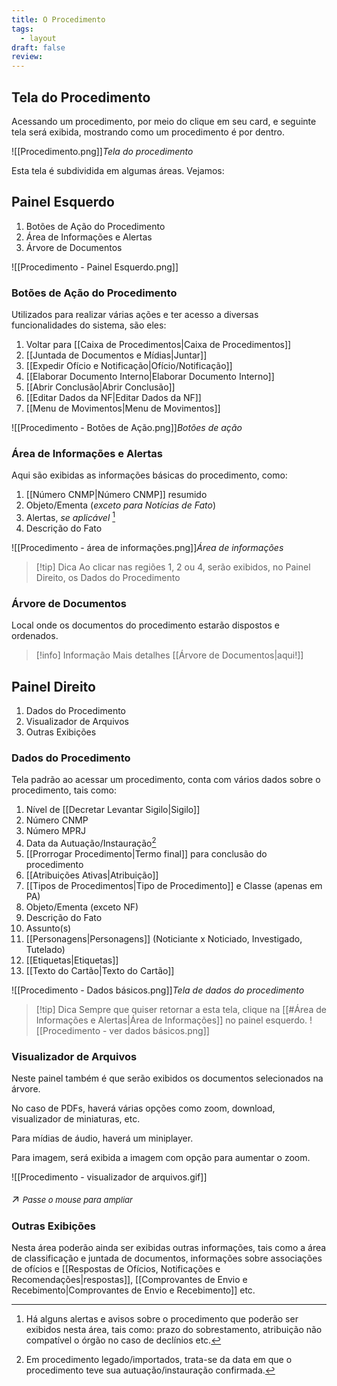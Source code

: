 ```yaml
---
title: O Procedimento
tags:
  - layout
draft: false
review:
---
```

## Tela do Procedimento

Acessando um procedimento, por meio do clique em seu card, e seguinte tela será exibida, mostrando como um procedimento é por dentro.

![[Procedimento.png]]*Tela do procedimento*

Esta tela é subdividida em algumas áreas. Vejamos:

## Painel Esquerdo

1. Botões de Ação do Procedimento
2. Área de Informações e Alertas
3. Árvore de Documentos


![[Procedimento - Painel Esquerdo.png]]
### Botões de Ação do Procedimento

Utilizados para realizar várias ações e ter acesso a diversas funcionalidades do sistema, são eles:

1.	Voltar para [[Caixa de Procedimentos|Caixa de Procedimentos]]
2.	[[Juntada de Documentos e Mídias|Juntar]]
3.	[[Expedir Ofício e Notificação|Ofício/Notificação]]
4.	[[Elaborar Documento Interno|Elaborar Documento Interno]]
5.	[[Abrir Conclusão|Abrir Conclusão]]
6.	[[Editar Dados da NF|Editar Dados da NF]]
7.	[[Menu de Movimentos|Menu de Movimentos]]

![[Procedimento - Botões de Ação.png]]*Botões de ação*
### Área de Informações e Alertas

Aqui são exibidas as informações básicas do procedimento, como:
1.	[[Número CNMP|Número CNMP]] resumido
2.	Objeto/Ementa (*exceto para Notícias de Fato*)
3.	Alertas, *se aplicável* [^1]
4.	Descrição do Fato

![[Procedimento - área de informações.png]]*Área de informações*

> [!tip] Dica
> Ao clicar nas regiões 1, 2 ou 4, serão exibidos, no Painel Direito, os Dados do Procedimento
### Árvore de Documentos

Local onde os documentos do procedimento estarão dispostos e ordenados.

> [!info] Informação
> Mais detalhes [[Árvore de Documentos|aqui!]]

## Painel Direito

1.	Dados do Procedimento
2.	Visualizador de Arquivos
3.	Outras Exibições

### Dados do Procedimento

Tela padrão ao acessar um procedimento, conta com vários dados sobre o procedimento, tais como:

1.	Nível de [[Decretar Levantar Sigilo|Sigilo]]
2.	Número CNMP
3.	Número MPRJ
4.	Data da Autuação/Instauração[^2]
5.	[[Prorrogar Procedimento|Termo final]] para conclusão do procedimento
6.	[[Atribuições Ativas|Atribuição]]
7.	[[Tipos de Procedimentos|Tipo de Procedimento]] e Classe (apenas em PA)
8.	Objeto/Ementa (exceto NF)
9.	Descrição do Fato
10.	Assunto(s)
11.	[[Personagens|Personagens]] (Noticiante x Noticiado, Investigado, Tutelado)
12.	[[Etiquetas|Etiquetas]]
13.	[[Texto do Cartão|Texto do Cartão]]

![[Procedimento - Dados básicos.png]]*Tela de dados do procedimento*

> [!tip] Dica
> Sempre que quiser retornar a esta tela, clique na [[#Área de Informações e Alertas|Área de Informações]] no painel esquerdo.
> ![[Procedimento - ver dados básicos.png]]
### Visualizador de Arquivos

Neste painel também  é que serão exibidos os documentos selecionados na árvore.

No caso de PDFs, haverá várias opções como zoom, download, visualizador de miniaturas, etc.

Para mídias de áudio, haverá um miniplayer.

Para imagem, será exibida a imagem com opção para aumentar o zoom.

![[Procedimento - visualizador de arquivos.gif]]<p style="font-size: 1.2em;">↗️ <em style="font-size: small;">Passe o mouse para ampliar</em></p>
### Outras Exibições

Nesta área poderão ainda ser exibidas outras informações, tais como a área de classificação e juntada de documentos, informações sobre associações de ofícios e [[Respostas de Ofícios, Notificações e Recomendações|respostas]], [[Comprovantes de Envio e Recebimento|Comprovantes de Envio e Recebimento]] etc.



[^1]: Há alguns alertas e avisos sobre o procedimento que poderão ser exibidos nesta área, tais como: prazo do sobrestamento, atribuição não compatível o órgão no caso de declínios etc.
[^2]: Em procedimento legado/importados, trata-se da data em que o procedimento teve sua autuação/instauração confirmada.